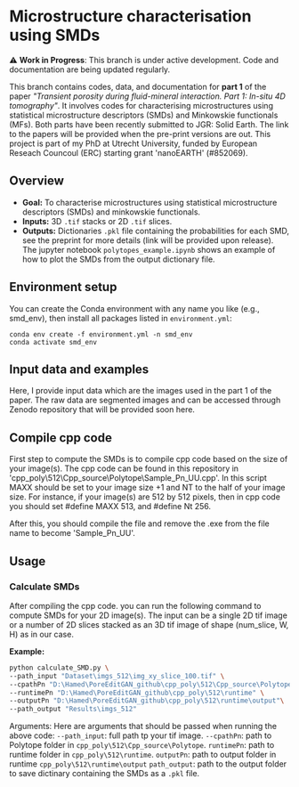 # Microstructure characterisation using SMDs
⚠️ **Work in Progress**: This branch is under active development. Code and documentation are being updated regularly.

This branch contains codes, data, and documentation for **part 1** of the paper *"Transient porosity during fluid-mineral interaction. Part 1: In-situ 4D tomography"*. It involves codes for characterising microstructures using statistical microstructure descriptors (SMDs) and Minkowskie functionals (MFs). Both parts have been recently submitted to JGR: Solid Earth. The link to the papers will be provided when the pre-print versions are out. This project is part of my PhD at Utrecht University, funded by European Reseach Councoul (ERC) starting grant 'nanoEARTH' (#852069).

## Overview
- **Goal:** To characterise microstructures using statistical microstructure descriptors (SMDs) and minkowskie functionals.
- **Inputs:** 3D `.tif` stacks or 2D `.tif` slices.
- **Outputs:** Dictionaries `.pkl` file containing the probabilities for each SMD, see the preprint for more details (link will be provided upon release). The jupyter notebook `polytopes_example.ipynb` shows an example of how to plot the SMDs from the output dictionary file.

## Environment setup
You can create the Conda environment with any name you like (e.g., smd_env), then install all packages listed in `environment.yml`:

```
conda env create -f environment.yml -n smd_env
conda activate smd_env
```

## Input data and examples
Here, I provide input data which are the images used in the part 1 of the paper. The raw data are segmented images and can be accessed through Zenodo repository that will be provided soon here.


## Compile cpp code
First step to compute the SMDs is to compile cpp code based on the size of your image(s). The cpp code can be found in this repository in 'cpp_poly\512\Cpp_source\Polytope\Sample_Pn_UU.cpp'. In this script MAXX should be set to your image size +1 and NT to the half of your image size. For instance, if your image(s) are 512 by 512 pixels, then in cpp code you should set #define MAXX 513, and #define Nt 256. 

After this, you should compile the file and remove the .exe from the file name to become 'Sample_Pn_UU'.

## Usage

### Calculate SMDs
After compiling the cpp code. you can run the following command to compute SMDs for your 2D image(s). The input can be a single 2D tif image or a number of 2D slices stacked as an 3D tif image of shape (num_slice, W, H) as in our case. 

**Example:**
```bash
python calculate_SMD.py \
--path_input "Dataset\imgs_512\img_xy_slice_100.tif" \
--cpathPn "D:\Hamed\PoreEditGAN_github\cpp_poly\512\Cpp_source\Polytope" \
--runtimePn "D:\Hamed\PoreEditGAN_github\cpp_poly\512\runtime" \
--outputPn "D:\Hamed\PoreEditGAN_github\cpp_poly\512\runtime\output"\
--path_output "Results\imgs_512"
```
Arguments:
Here are arguments that should be passed when running the above code:
`--path_input`:  full path tp your tif image.
`--cpathPn`: path to Polytope folder in `cpp_poly\512\Cpp_source\Polytope`.
`runtimePn`: path to runtime folder in `cpp_poly\512\runtime`.
`outputPn`: path to output folder in runtime `cpp_poly\512\runtime\output`
`path_output`: path to the output folder to save dictinary containing the SMDs as a `.pkl` file.







